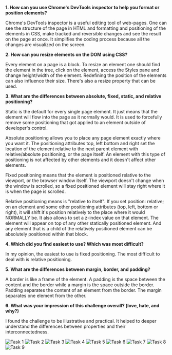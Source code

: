 **1. How can you use Chrome's DevTools inspector to help you format or position elements?**

Chrome's DevTools inspector is a useful editing tool of web-pages. One can see the structure of the page in HTML and formatting and positioning of the elements in CSS, make tracked and reversible changes and see the result on the page at once. It simplifies the coding process because all the changes are visualized on the screen.

**2. How can you resize elements on the DOM using CSS?**

Every element on a page is a block. To resize an element one should find the element in the tree, click on the element, access the Styles pane and change height/width of the element. Redefining the position of the elements can also influence their size. There's also a resize property that can be used.

**3. What are the differences between absolute, fixed, static, and relative positioning?**

Static is the default for every single page element. It just means that the element will flow into the page as it normally would. It is used to forcefully remove some positioning that got applied to an element outside of developer's control.

Absolute positioning allows you to place any page element exactly where you want it. The positioning attributes top, left bottom and right set the location of the element relative to the next parent element with relative/absolute positioning, or the page itself. An element with this type of positioning is not affected by other elements and it doesn't affect other elements.

Fixed positioning means that the element is positioned relative to the viewport, or the browser window itself. The viewport doesn't change when the window is scrolled, so a fixed positioned element will stay right where it is when the page is scrolled.

Relative positioning means is "relative to itself". If you set position: relative; on an element and some other positioning attributes (top, left, bottom or right), it will shift it's position relatively to the place where it would NORMALLY be. It also allows to set a z-index value on that element. The element will appear on top of any other statically positioned element. And any element that is a child of the relatively positioned element can be absolutely positioned within that block.

**4. Which did you find easiest to use? Which was most difficult?**

In my opinion, the easiest to use is fixed positioning. The most difficult to deal with is relative positioning.

**5. What are the differences between margin, border, and padding?**

A border is like a frame of the element. A padding is the space between the content and the border while a margin is the space outside the border. Padding separates the content of an element from the border. The margin separates one element from the other.

**6. What was your impression of this challenge overall? (love, hate, and why?)**

I found the challenge to be illustrative and practical. It helped to deeper understand the differences between properties and their interconnectedness.

![Task 1](/chrome-devtools/imgs/devchrome1.png)
![Task 2](/chrome-devtools/imgs/devchrome2.png)
![Task 3](/chrome-devtools/imgs/devchrome3.png)
![Task 4](/chrome-devtools/imgs/devchrome4.png)
![Task 5](/chrome-devtools/imgs/devchrome5.png)
![Task 6](/chrome-devtools/imgs/devchrome6.png)
![Task 7](/chrome-devtools/imgs/devchrome7.png)
![Task 8](/chrome-devtools/imgs/devchrome8.png)
![Task 9](/chrome-devtools/imgs/devchrome9.png)
